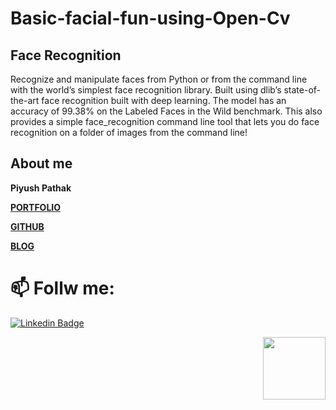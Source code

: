 # Basic-facial-fun-using-Open-Cv

## Face Recognition
Recognize and manipulate faces from Python or from the command line with
the world’s simplest face recognition library.
Built using dlib’s state-of-the-art face recognition
built with deep learning. The model has an accuracy of 99.38% on the
Labeled Faces in the Wild benchmark.
This also provides a simple face_recognition command line tool that lets
you do face recognition on a folder of images from the command line!

## About me

**Piyush Pathak**

[**PORTFOLIO**](https://anirudhrapathak3.wixsite.com/piyush)

[**GITHUB**](https://github.com/piyushpathak03)

[**BLOG**](https://medium.com/@piyushpathak03)


# 📫 Follw me: 

[![Linkedin Badge](https://img.shields.io/badge/-PiyushPathak-blue?style=flat-square&logo=Linkedin&logoColor=white&link=https://www.linkedin.com/in/piyushpathak03/)](https://www.linkedin.com/in/piyushpathak03/)

<p  align="right"><img height="100" src = "https://media.giphy.com/media/l3URDstnIjBNY7rwLB/giphy.gif"></p>
